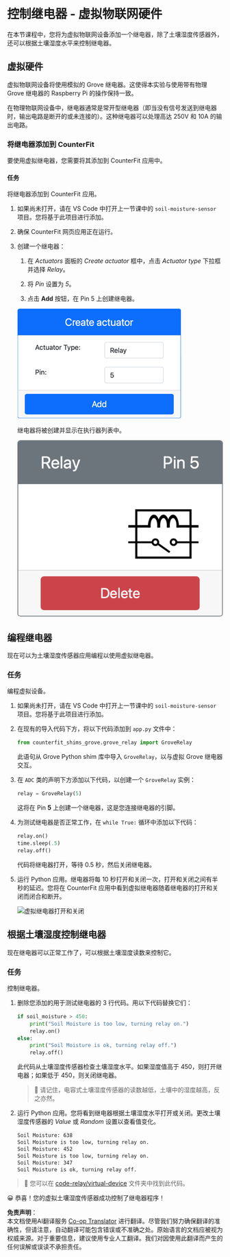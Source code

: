 <!--
CO_OP_TRANSLATOR_METADATA:
{
  "original_hash": "f8f541ee945545017a51aaf309aa37c3",
  "translation_date": "2025-08-24T22:18:50+00:00",
  "source_file": "2-farm/lessons/3-automated-plant-watering/virtual-device-relay.md",
  "language_code": "zh"
}
-->
# 控制继电器 - 虚拟物联网硬件

在本节课程中，您将为虚拟物联网设备添加一个继电器，除了土壤湿度传感器外，还可以根据土壤湿度水平来控制继电器。

## 虚拟硬件

虚拟物联网设备将使用模拟的 Grove 继电器。这使得本实验与使用带有物理 Grove 继电器的 Raspberry Pi 的操作保持一致。

在物理物联网设备中，继电器通常是常开型继电器（即当没有信号发送到继电器时，输出电路是断开的或未连接的）。这种继电器可以处理高达 250V 和 10A 的输出电路。

### 将继电器添加到 CounterFit

要使用虚拟继电器，您需要将其添加到 CounterFit 应用中。

#### 任务

将继电器添加到 CounterFit 应用。

1. 如果尚未打开，请在 VS Code 中打开上一节课中的 `soil-moisture-sensor` 项目。您将基于此项目进行添加。

1. 确保 CounterFit 网页应用正在运行。

1. 创建一个继电器：

    1. 在 *Actuators* 面板的 *Create actuator* 框中，点击 *Actuator type* 下拉框并选择 *Relay*。

    1. 将 *Pin* 设置为 *5*。

    1. 点击 **Add** 按钮，在 Pin 5 上创建继电器。

    ![继电器设置](../../../../../translated_images/counterfit-create-relay.fa7c40fd0f2f6afc33b35ea94fcb235085be4861e14e3fe6b9b7bcfc82d1c888.zh.png)

    继电器将被创建并显示在执行器列表中。

    ![创建的继电器](../../../../../translated_images/counterfit-relay.bbf74c1dbdc8b9acd983367fcbd06703a402aefef6af54ddb28e11307ba8a12c.zh.png)

## 编程继电器

现在可以为土壤湿度传感器应用编程以使用虚拟继电器。

### 任务

编程虚拟设备。

1. 如果尚未打开，请在 VS Code 中打开上一节课中的 `soil-moisture-sensor` 项目。您将基于此项目进行添加。

1. 在现有的导入代码下方，将以下代码添加到 `app.py` 文件中：

    ```python
    from counterfit_shims_grove.grove_relay import GroveRelay
    ```

    此语句从 Grove Python shim 库中导入 `GroveRelay`，以与虚拟 Grove 继电器交互。

1. 在 `ADC` 类的声明下方添加以下代码，以创建一个 `GroveRelay` 实例：

    ```python
    relay = GroveRelay(5)
    ```

    这将在 Pin **5** 上创建一个继电器，这是您连接继电器的引脚。

1. 为测试继电器是否正常工作，在 `while True:` 循环中添加以下代码：

    ```python
    relay.on()
    time.sleep(.5)
    relay.off()
    ```

    代码将继电器打开，等待 0.5 秒，然后关闭继电器。

1. 运行 Python 应用。继电器将每 10 秒打开和关闭一次，打开和关闭之间有半秒的延迟。您将在 CounterFit 应用中看到虚拟继电器随着继电器的打开和关闭而闭合和断开。

    ![虚拟继电器打开和关闭](../../../../../images/virtual-relay-turn-on-off.gif)

## 根据土壤湿度控制继电器

现在继电器可以正常工作了，可以根据土壤湿度读数来控制它。

### 任务

控制继电器。

1. 删除您添加的用于测试继电器的 3 行代码。用以下代码替换它们：

    ```python
    if soil_moisture > 450:
        print("Soil Moisture is too low, turning relay on.")
        relay.on()
    else:
        print("Soil Moisture is ok, turning relay off.")
        relay.off()
    ```

    此代码从土壤湿度传感器检查土壤湿度水平。如果湿度值高于 450，则打开继电器；如果低于 450，则关闭继电器。

    > 💁 请记住，电容式土壤湿度传感器的读数越低，土壤中的湿度越高，反之亦然。

1. 运行 Python 应用。您将看到继电器根据土壤湿度水平打开或关闭。更改土壤湿度传感器的 *Value* 或 *Random* 设置以查看值变化。

    ```output
    Soil Moisture: 638
    Soil Moisture is too low, turning relay on.
    Soil Moisture: 452
    Soil Moisture is too low, turning relay on.
    Soil Moisture: 347
    Soil Moisture is ok, turning relay off.
    ```

> 💁 您可以在 [code-relay/virtual-device](../../../../../2-farm/lessons/3-automated-plant-watering/code-relay/virtual-device) 文件夹中找到此代码。

😀 恭喜！您的虚拟土壤湿度传感器成功控制了继电器程序！

**免责声明**：  
本文档使用AI翻译服务 [Co-op Translator](https://github.com/Azure/co-op-translator) 进行翻译。尽管我们努力确保翻译的准确性，但请注意，自动翻译可能包含错误或不准确之处。原始语言的文档应被视为权威来源。对于重要信息，建议使用专业人工翻译。我们对因使用此翻译而产生的任何误解或误读不承担责任。